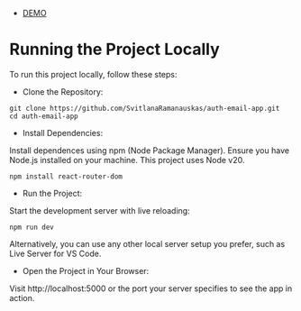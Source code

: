 * [DEMO](https://svitlanaramanauskas.github.io/auth-email-app)

# Running the Project Locally

To run this project locally, follow these steps:

- Clone the Repository:

```
git clone https://github.com/SvitlanaRamanauskas/auth-email-app.git
cd auth-email-app
```

- Install Dependencies:

Install dependences using npm (Node Package Manager). Ensure you have Node.js installed on your machine. This project uses Node v20.

```npm install react-router-dom```

- Run the Project:

Start the development server with live reloading:

```npm run dev```

Alternatively, you can use any other local server setup you prefer, such as Live Server for VS Code.

- Open the Project in Your Browser:

Visit http://localhost:5000 or the port your server specifies to see the app in action.
